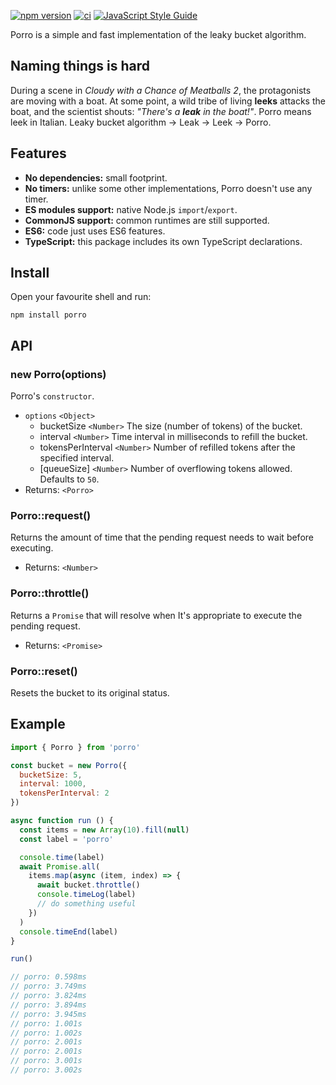 [![npm version](https://badge.fury.io/js/porro.svg)](https://badge.fury.io/js/porro)
[![ci](https://github.com/greguz/porro/actions/workflows/ci.yaml/badge.svg?branch=master)](https://github.com/greguz/porro/actions/workflows/ci.yaml)
[![JavaScript Style Guide](https://img.shields.io/badge/code_style-standard-brightgreen.svg)](https://standardjs.com)

Porro is a simple and fast implementation of the leaky bucket algorithm.

## Naming things is hard

During a scene in _Cloudy with a Chance of Meatballs 2_, the protagonists are moving with a boat. At some point, a wild tribe of living **leeks** attacks the boat, and the scientist shouts: _"There's a **leak** in the boat!"_. Porro means leek in Italian. Leaky bucket algorithm -> Leak -> Leek -> Porro.

## Features

- **No dependencies:** small footprint.
- **No timers:** unlike some other implementations, Porro doesn't use any timer.
- **ES modules support:** native Node.js `import`/`export`.
- **CommonJS support:** common runtimes are still supported.
- **ES6:** code just uses ES6 features.
- **TypeScript:** this package includes its own TypeScript declarations.

## Install

Open your favourite shell and run:

```
npm install porro
```

## API

### new Porro(options)

Porro's `constructor`.

- `options` `<Object>`
  - bucketSize `<Number>` The size (number of tokens) of the bucket.
  - interval `<Number>` Time interval in milliseconds to refill the bucket.
  - tokensPerInterval `<Number>` Number of refilled tokens after the specified interval.
  - [queueSize] `<Number>` Number of overflowing tokens allowed. Defaults to `50`.
- Returns: `<Porro>`

### Porro::request()

Returns the amount of time that the pending request needs to wait before executing.

- Returns: `<Number>`

### Porro::throttle()

Returns a `Promise` that will resolve when It's appropriate to execute the pending request.

- Returns: `<Promise>`

### Porro::reset()

Resets the bucket to its original status.

## Example

```javascript
import { Porro } from 'porro'

const bucket = new Porro({
  bucketSize: 5,
  interval: 1000,
  tokensPerInterval: 2
})

async function run () {
  const items = new Array(10).fill(null)
  const label = 'porro'

  console.time(label)
  await Promise.all(
    items.map(async (item, index) => {
      await bucket.throttle()
      console.timeLog(label)
      // do something useful
    })
  )
  console.timeEnd(label)
}

run()

// porro: 0.598ms
// porro: 3.749ms
// porro: 3.824ms
// porro: 3.894ms
// porro: 3.945ms
// porro: 1.001s
// porro: 1.002s
// porro: 2.001s
// porro: 2.001s
// porro: 3.001s
// porro: 3.002s
```
